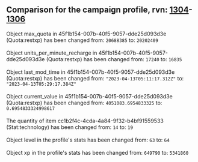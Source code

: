 ## Comparison for the campaign profile, rvn: [1304](https://github.com/PRO100KatYT/FortniteProfileRevisions/tree/main/profiles/campaign/1304%20campaign.json)-[1306](https://github.com/PRO100KatYT/FortniteProfileRevisions/tree/main/profiles/campaign/1306%20campaign.json)

Object max_quota in 45f1b154-007b-40f5-9057-dde25d093d3e (Quota:restxp) has been changed from: `20688385` to: `20202409`
<br><br>
Object units_per_minute_recharge in 45f1b154-007b-40f5-9057-dde25d093d3e (Quota:restxp) has been changed from: `17240` to: `16835`
<br><br>
Object last_mod_time in 45f1b154-007b-40f5-9057-dde25d093d3e (Quota:restxp) has been changed from: `"2023-04-13T05:11:17.312Z"` to: `"2023-04-13T05:29:17.384Z"`
<br><br>
Object current_value in 45f1b154-007b-40f5-9057-dde25d093d3e (Quota:restxp) has been changed from: `4051083.6954833325` to: `0.6954833324998617`
<br><br>
The quantity of item cc1b2f4c-4cda-4a84-9f32-b4bf91559533 (Stat:technology) has been changed from: `14` to: `19`
<br><br>
Object level in the profile's stats has been changed from: `63` to: `64`
<br><br>
Object xp in the profile's stats has been changed from: `649790` to: `5341860`
<br><br>
